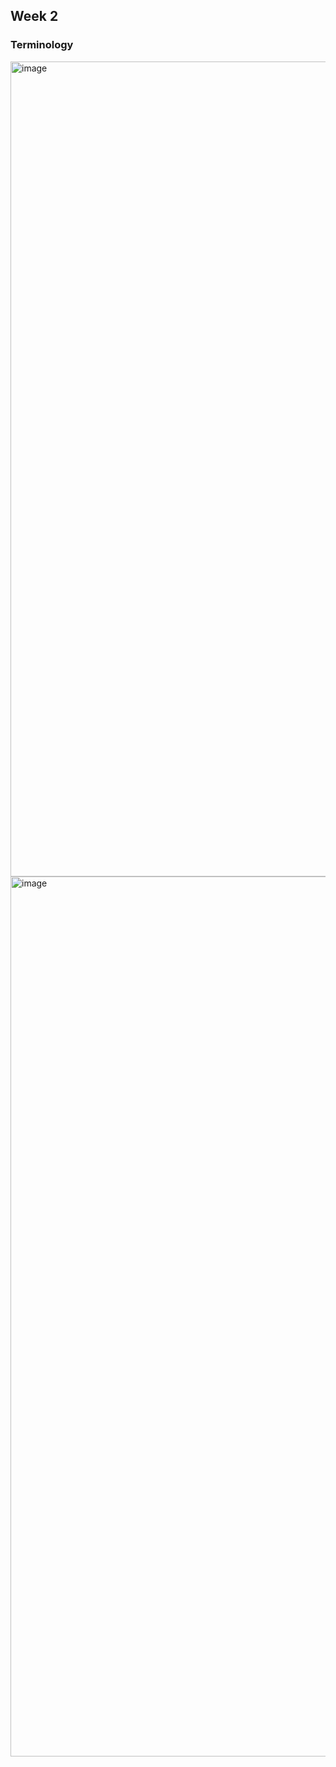 ## Week 2
### Terminology
<img width="1304" alt="image" src="https://github.com/user-attachments/assets/301ed5e3-01bb-4265-b635-5a453b4a5941">
<img width="1408" alt="image" src="https://github.com/user-attachments/assets/29cbdd39-ee8d-4e1e-9a0e-9b8cda38ef33">


